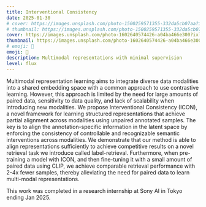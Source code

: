 ```yaml
---
title: Interventional Consistency
date: 2025-01-30
# cover: https://images.unsplash.com/photo-1500259571355-332da5cb07aa?ixlib=rb-4.0.3&ixid=M3wxMjA3fDB8MHxwaG90by1wYWdlfHx8fGVufDB8fHx8fA%3D%3D&auto=format&fit=crop&w=1440&q=80
# thumbnail: https://images.unsplash.com/photo-1500259571355-332da5cb07aa?ixlib=rb-4.0.3&ixid=M3wxMjA3fDB8MHxwaG90by1wYWdlfHx8fGVufDB8fHx8fA%3D%3D&auto=format&fit=crop&w=480&q=80
cover: https://images.unsplash.com/photo-1602640574426-a04ba466e300?ixlib=rb-4.0.3&ixid=M3wxMjA3fDB8MHxwaG90by1wYWdlfHx8fGVufDB8fHx8fA%3D%3D&auto=format&fit=crop&w=1440&q=80
thumbnail: https://images.unsplash.com/photo-1602640574426-a04ba466e300?ixlib=rb-4.0.3&ixid=M3wxMjA3fDB8MHxwaG90by1wYWdlfHx8fGVufDB8fHx8fA%3D%3D&auto=format&fit=crop&w=480&q=80
# emoji: 🕺
emoji: 🪇
description: Multimodal representations with minimal supervision
level: flux
---
```



Multimodal representation learning aims to integrate diverse data modalities into a shared embedding space with a common approach to use contrastive learning. However, this approach is limited by the need for large amounts of paired data, sensitivity to data quality, and lack of scalability when introducing new modalities. We propose Interventional Consistency (ICON), a novel framework for learning structured representations that achieve partial alignment across modalities using unpaired annotated samples. The key is to align the annotation-specific information in the latent space by enforcing the consistency of controllable and recognizable semantic interventions across modalities. We demonstrate that our method is able to align representations sufficiently to achieve competitive results on a novel retrieval task we introduce called label-retrieval. Furthermore, when pre-training a model with ICON, and then fine-tuning it with a small amount of paired data using CLIP, we achieve comparable retrieval performance with 2-4x fewer samples, thereby alleviating the need for paired data to learn multi-modal representations.

This work was completed in a research internship at Sony AI in Tokyo ending Jan 2025.
